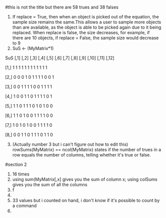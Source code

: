 #this is not the title but there are 58 trues and 38 falses
1. If replace = True, then when an object is picked out of the equation, the sample size remains the same.This allows a user to sample more objects than are available, as the object is able to be picked again due to it being replaced. When replace is false, the size decreases, for example, if there are 10 objects, if replace = False, the sample size would decrease to 9 
2. SuS <- (MyMatrix*1)

SuS
     [,1] [,2] [,3] [,4] [,5] [,6] [,7] [,8] [,9] [,10] [,11] [,12]
     
[1,]    1    1    1    1    1    1    1    1    1     1     1     1

[2,]    0    0    0    1    0    1    1    1    1     0     0     1

[3,]    0    0    1    1    1    1    0    0    1     1     1     1

[4,]    1    0    0    1    1    0    1    1    1     1     0     1

[5,]    1    1    0    1    1    1    0    1    0     1     0     0

[6,]    1    1    0    1    0    0    1    1    1     1     0     0

[7,]    1    0    1    0    1    0    0    1    1     1     1     0

[8,]    0    0    1    1    0    1    1    1    0 
    1     1     0
    
3. (Actually number 3 but i can't figure out how to edit this) rowSums(MyMatrix) == ncol(MyMatrix) states if the number of trues in a row equals the number of columns, telling whether it's true or false.

#section 2
1. 16 times
2. using sum(MyMatrix[,x] gives you the sum of column x; using colSums gives you the sum of all the columns
3. f 
4. 
4. 33 values but i counted on hand, i don't know if it's possible to count by a command
4. 